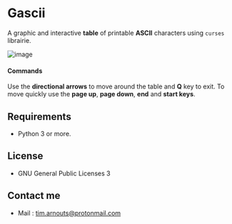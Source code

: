# Gascii

A graphic and interactive **table** of printable **ASCII** characters using `curses` librairie.

![image](https://user-images.githubusercontent.com/59396366/97365060-56364600-18a5-11eb-83be-4ccdb416a4a0.png)
#### Commands
Use the **directional arrows** to move around the table and **Q** key to exit. To move quickly use the **page up**, **page down**, **end** and **start keys**.

## Requirements
* Python 3 or more.

## License
* GNU General Public Licenses 3

## Contact me
* Mail : tim.arnouts@protonmail.com
